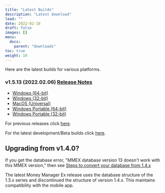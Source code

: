 ```yaml
---
title: "Latest Builds"
description: "Latest download"
lead: ""
date: 2022-02-18
draft: false
images: []
menu:
  docs:
    parent: "downloads"
toc: true
weight: 10
---
```


Here are the latest builds for various platforms.

### v1.5.13 (2022.02.06) [Release Notes](https://github.com/moneymanagerex/moneymanagerex/releases/tag/v1.5.13)

- [Windows (64-bit)](https://github.com/moneymanagerex/moneymanagerex/releases/download/v1.5.13/mmex-1.5.13-win64.exe)
- [Windows (32-bit)](https://github.com/moneymanagerex/moneymanagerex/releases/download/v1.5.13/mmex-1.5.13-win32.exe)
- [MacOS (Universal)](https://github.com/moneymanagerex/moneymanagerex/releases/download/v1.5.13/mmex-1.5.13-Darwin.dmg)
- [Windows Portable (64-bit)](https://github.com/moneymanagerex/moneymanagerex/releases/download/v1.5.13/mmex-1.5.13-win64-portable.zip)
- [Windows Portable (32-bit)](https://github.com/moneymanagerex/moneymanagerex/releases/download/v1.5.13/mmex-1.5.13-win32-portable.zip)

For previous releases click [here](../all).

For the latest development/Beta builds click [here](../development).

## Upgrading from v1.4.0?

If you get the database error, "MMEX database version 13 doesn't work with this MMEX version," 
then see [Steps to convert your database from 1.4.x](https://github.com/moneymanagerex/moneymanagerex/issues/2353)

The latest Money Manager Ex release uses the database structure of the 1.3.x series and discontinued the structure of version 1.4.x. 
This maintains compatibility with the mobile app.

